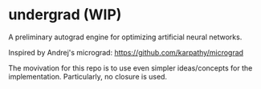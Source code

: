 # undergrad (WIP)
A preliminary autograd engine for optimizing artificial neural networks.

Inspired by Andrej's micrograd: https://github.com/karpathy/micrograd

The movivation for this repo is to use even simpler ideas/concepts for the implementation. Particularly, no closure is used.
